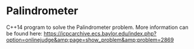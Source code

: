 # Palindrometer
C++14 program to solve the Palindrometer problem. More information can be found here: https://icpcarchive.ecs.baylor.edu/index.php?option=onlinejudge&amp;page=show_problem&amp;problem=2869
